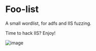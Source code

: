 # Foo-list
A small wordlist, for adfs and IIS fuzzing.

Time to hack IIS? Enjoy!

![image](https://github.com/user-attachments/assets/b47fdcbd-74eb-4eaf-8457-769e760c4714)
